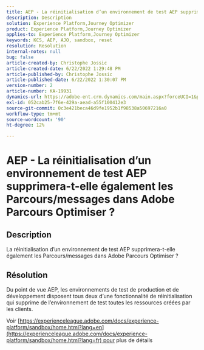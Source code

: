 ```yaml
---
title: AEP - La réinitialisation d’un environnement de test AEP supprimera-t-elle également les Parcours/messages dans Adobe Parcours Optimiser ?
description: Description
solution: Experience Platform,Journey Optimizer
product: Experience Platform,Journey Optimizer
applies-to: Experience Platform,Journey Optimizer
keywords: KCS, AEP, AJO, sandbox, reset
resolution: Resolution
internal-notes: null
bug: false
article-created-by: Christophe Jossic
article-created-date: 6/22/2022 1:29:48 PM
article-published-by: Christophe Jossic
article-published-date: 6/22/2022 1:30:07 PM
version-number: 2
article-number: KA-19931
dynamics-url: https://adobe-ent.crm.dynamics.com/main.aspx?forceUCI=1&pagetype=entityrecord&etn=knowledgearticle&id=8cc5b95d-2ff2-ec11-bb3d-6045bd0158c7
exl-id: 052cab25-7f6e-429a-aead-a55f100412e3
source-git-commit: 0c3e421beca46d9fe1952b1f98538a50697216a0
workflow-type: tm+mt
source-wordcount: '90'
ht-degree: 12%

---
```


# AEP - La réinitialisation d’un environnement de test AEP supprimera-t-elle également les Parcours/messages dans Adobe Parcours Optimiser ?

## Description

La réinitialisation d’un environnement de test AEP supprimera-t-elle également les Parcours/messages dans Adobe Parcours Optimiser ?

## Résolution

Du point de vue AEP, les environnements de test de production et de développement disposent tous deux d’une fonctionnalité de réinitialisation qui supprime de l’environnement de test toutes les ressources créées par les clients.

Voir [https://experienceleague.adobe.com/docs/experience-platform/sandbox/home.html?lang=en](https://experienceleague.adobe.com/docs/experience-platform/sandbox/home.html?lang=fr) pour plus de détails
